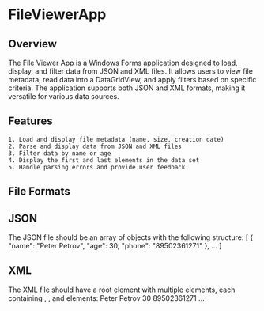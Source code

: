 # FileViewerApp

## Overview
The File Viewer App is a Windows Forms application designed to load, display, and filter data from JSON and XML files. It allows users to view file metadata, read data into a DataGridView, and apply filters based on specific criteria. The application supports both JSON and XML formats, making it versatile for various data sources.

## Features
    1. Load and display file metadata (name, size, creation date)
    2. Parse and display data from JSON and XML files
    3. Filter data by name or age
    4. Display the first and last elements in the data set
    5. Handle parsing errors and provide user feedback

## File Formats
## JSON
The JSON file should be an array of objects with the following structure:
[
  {
    "name": "Peter Petrov",
    "age": 30,
    "phone": "89502361271"
  },
  ...
]

## XML
The XML file should have a root element <People> with multiple <Person> elements, each containing <Name>, <Age>, and <Phone> elements:
<People>
  <Person>
    <Name>Peter Petrov</Name>
    <Age>30</Age>
    <Phone>89502361271</Phone>
  </Person>
  ...
</People>
